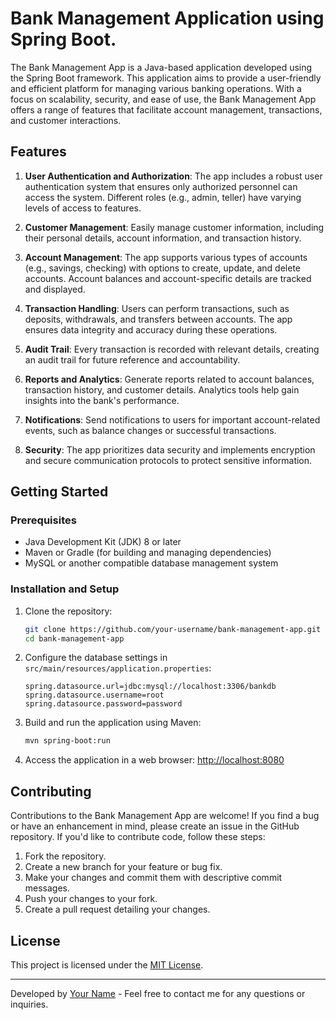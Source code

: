 # Bank Management Application using Spring Boot.

The Bank Management App is a Java-based application developed using the Spring Boot framework. This application aims to provide a user-friendly and efficient platform for managing various banking operations. With a focus on scalability, security, and ease of use, the Bank Management App offers a range of features that facilitate account management, transactions, and customer interactions.

## Features

1. **User Authentication and Authorization**: The app includes a robust user authentication system that ensures only authorized personnel can access the system. Different roles (e.g., admin, teller) have varying levels of access to features.

2. **Customer Management**: Easily manage customer information, including their personal details, account information, and transaction history.

3. **Account Management**: The app supports various types of accounts (e.g., savings, checking) with options to create, update, and delete accounts. Account balances and account-specific details are tracked and displayed.

4. **Transaction Handling**: Users can perform transactions, such as deposits, withdrawals, and transfers between accounts. The app ensures data integrity and accuracy during these operations.

5. **Audit Trail**: Every transaction is recorded with relevant details, creating an audit trail for future reference and accountability.

6. **Reports and Analytics**: Generate reports related to account balances, transaction history, and customer details. Analytics tools help gain insights into the bank's performance.

7. **Notifications**: Send notifications to users for important account-related events, such as balance changes or successful transactions.

8. **Security**: The app prioritizes data security and implements encryption and secure communication protocols to protect sensitive information.

## Getting Started

### Prerequisites

- Java Development Kit (JDK) 8 or later
- Maven or Gradle (for building and managing dependencies)
- MySQL or another compatible database management system

### Installation and Setup

1. Clone the repository:
   ```sh
   git clone https://github.com/your-username/bank-management-app.git
   cd bank-management-app
   ```

2. Configure the database settings in `src/main/resources/application.properties`:
   ```properties
   spring.datasource.url=jdbc:mysql://localhost:3306/bankdb
   spring.datasource.username=root
   spring.datasource.password=password
   ```

3. Build and run the application using Maven:
   ```sh
   mvn spring-boot:run
   ```

4. Access the application in a web browser: [http://localhost:8080](http://localhost:8080)

## Contributing

Contributions to the Bank Management App are welcome! If you find a bug or have an enhancement in mind, please create an issue in the GitHub repository. If you'd like to contribute code, follow these steps:

1. Fork the repository.
2. Create a new branch for your feature or bug fix.
3. Make your changes and commit them with descriptive commit messages.
4. Push your changes to your fork.
5. Create a pull request detailing your changes.

## License

This project is licensed under the [MIT License](LICENSE).

---

Developed by [Your Name](https://github.com/your-username) - Feel free to contact me for any questions or inquiries.
